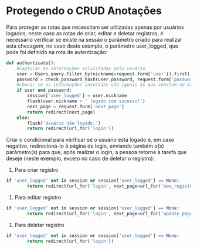 # Protegendo o CRUD Anotações

Para proteger as rotas que necessitam ser utilizadas apenas por usuários logados, neste caso as rotas de criar, editar e deletar registros, é necessário verificar se existe na sessão o parâmetro criado para realizar esta checagem, no caso deste exemplo, o parâmetro user_logged, que pode foi definido na rota de autenticação:

```python
def authenticate():
    #capturar as informações solicitadas pelo usuário
    user = Users.query.filter_by(nickname=request.form['user']).first()
    password = check_password_hash(user.password, request.form['password']) #verificando a hash da senha criptografada
    #checar se as informações inseridas são iguais às que constam no banco de dados
    if user and password:
        session['user_logged'] = user.nickname
        flash(user.nickname + ' logado com sucesso!')
        next_page = request.form['next_page']
        return redirect(next_page)
    else:
        flash('Usuário não logado.')
        return redirect(url_for('login'))
```

Criar o condicional para verificar se o usuário está logado e, em caso negativo, redirecioná-lo à página de login, enviando também o(s) parâmetro(s) para que, após realizar o login, a pessoa retorne à tarefa que deseje (neste exemplo, exceto no caso de deletar o registro):

1. Para criar registro

```python
if 'user_logged' not in session or session['user_logged'] == None:
        return redirect(url_for('login', next_page=url_for('new_register')))
```

1. Para editar registro

```python
if 'user_logged' not in session or session['user_logged'] == None:
        return redirect(url_for('login', next_page=url_for('update_page', id=id)))
```

1. Para deletar registro

```python
if 'user_logged' not in session or session['user_logged'] == None:
        return redirect(url_for('login'))
```